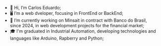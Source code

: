 - 👋 Hi, I’m Carlos Eduardo;
- 🖥️ I’m a web dveloper, focusing in FrontEnd or BackEnd;
- 🏦 I’m currently working on Minsait in contract with Banco do Brasil, since 2024, in web development projects for the financial market;
- 🎓 I'm graduated in Industrial Automation, developing technologies and languages like Arduino, Rapberry and Python;

<!---
CaduLopes87/CaduLopes87 is a ✨ special ✨ repository because its `README.md` (this file) appears on your GitHub profile.
You can click the Preview link to take a look at your changes.
--->
